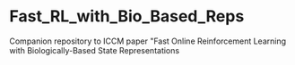 # Fast_RL_with_Bio_Based_Reps
Companion repository to ICCM paper "Fast Online Reinforcement Learning with Biologically-Based State Representations
